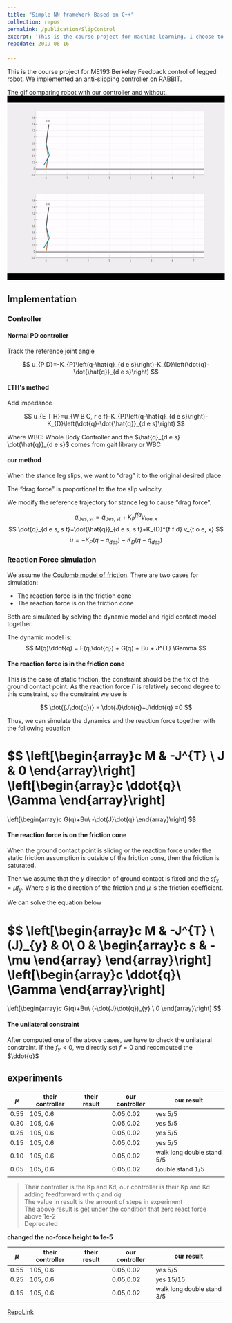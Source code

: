 ```yaml
---
title: "Simple NN frameWork Based on C++"
collection: repos
permalink: /publication/SlipControl
excerpt: 'This is the course project for machine learning. I choose to implement it in C++ for fun'
repodate: 2019-06-16

---
```

This is the course project for ME193 Berkeley Feedback control of legged robot. We implemented an anti-slipping controller on RABBIT.

The gif comparing robot with our controller and without.
![](https://github.com/yangcyself/TA_GaitDesign/blob/master/pics/compare_mu0.25.gif)

## Implementation

### Controller

#### Normal PD controller

Track the reference joint angle

$$
u_{P D}=-K_{P}\left(q-\hat{q}_{d e s}\right)-K_{D}\left(\dot{q}-\dot{\hat{q}}_{d e s}\right)
$$

#### ETH's method

Add impedance

$$
u_{E T H}=u_{W B C, r e f}-K_{P}\left(q-\hat{q}_{d e s}\right)-K_{D}\left(\dot{q}-\dot{\hat{q}}_{d e s}\right)
$$

Where WBC: Whole Body Controller and the $\hat{q}_{d e s} \dot{\hat{q}}_{d e s}$ comes from gait library or WBC

#### our method

When the stance leg slips, we want to “drag” it to the original desired place. 

The “drag force” is proportional to the toe slip velocity. 

We modify the reference trajectory for stance leg to cause “drag force”. 

$$
q_{\text {des}, s t}=\hat{q}_{\text {des}, s t}+K_{P}^{f f d} v_{\text {toe}, x}
$$
$$
\dot{q}_{d e s, s t}=\dot{\hat{q}}_{d e s, s t}+K_{D}^{f f d} v_{t o e, x}
$$
$$
u=-K_{P}\left(q-q_{d e s}\right)-K_{D}\left(\dot{q}-\dot{q}_{d e s}\right)
$$

### Reaction Force simulation

We assume the [Coulomb model of friction](https://mech.subwiki.org/wiki/Coulomb_model_of_friction). There are two cases for simulation:
- The reaction force is in the friction cone
- The reaction force is on the friction cone

Both are simulated by solving the dynamic model and rigid contact model together.

The dynamic model is:
$$
M(q)\ddot{q} = F(q,\dot{q}) + G(q) + Bu + J^{T} \Gamma 
$$

#### The reaction force is in the friction cone

This is the case of static friction, the constraint should be the fix of the ground contact point. As the reaction force $\Gamma$ is relatively second degree to this constraint, so the constraint we use is 

$$
\dot{(J\dot{q})} = \dot{J}\dot{q}+J\ddot{q} =0 
$$

Thus, we can simulate the dynamics and the reaction force together with the following equation

$$
\left[\begin{array}c 
M & -J^{T} \\
J & 0
 \end{array}\right] 
\left[\begin{array}c 
\ddot{q}\\
\Gamma 
 \end{array}\right]
 = 
 \left[\begin{array}c 
 G(q)+Bu\\
 -\dot{J}\dot{q}
  \end{array}\right] 
$$

#### The reaction force is on the friction cone

When the ground contact point is sliding or the reaction force under the static friction assumption is outside of the friction cone, then the friction is saturated. 

Then we assume that the $y$ direction of ground contact is fixed and the $sf_{x} = \mu f_{y}$. Where $s$ is the direction of the friction and $\mu$ is the friction coefficient.

We can solve the equation below

$$
\left[\begin{array}c 
M & -J^{T} \\
(J)_{y}  & 0\\
0 & 
\begin{array}c s & -\mu  \end{array}
 \end{array}\right] 
\left[\begin{array}c 
\ddot{q}\\
\Gamma 
 \end{array}\right]
 = 
 \left[\begin{array}c 
 G(q)+Bu\\
 (-\dot{J}\dot{q})_{y} \\
 0
  \end{array}\right] 
$$


#### The unilateral constraint

After computed one of the above cases, we have to check the unilateral constraint. If the $f_{y}<0$, we directly set $f=0$ and recomputed the $\ddot{q}$


## experiments

|  $\mu$  | their controller|their result | our controller | our result
| ---- | ---- | ---- | ---- | ---- |
| 0.55 |  105, 0.6|   |   0.05,0.02  |yes 5/5|
| 0.30 |  105, 0.6|   |   0.05,0.02  |yes 5/5|
| 0.25 |  105, 0.6|   |   0.05,0.02  |yes 5/5|
| 0.15 |  105, 0.6|   |   0.05,0.02  |yes 5/5|
| 0.10 |  105, 0.6|   |   0.05,0.02  |walk long double stand  5/5|
| 0.05 |  105, 0.6|   |   0.05,0.02  |double stand 1/5|
|      |      |      |
> Their controller is the Kp and Kd, our controller is their Kp and Kd adding feedforward with $q$ and $dq$\
> The value in result is the amount of steps in experiment\
> The above result is get under the condition that zero react force above 1e-2\
> Deprecated

**changed the no-force height to 1e-5**

|  $\mu$  | their controller|their result | our controller | our result
| ---- | ---- | ---- | ---- | ---- |
| 0.55 |  105, 0.6|   |   0.05,0.02  |yes 5/5|
| 0.25 |  105, 0.6|   |   0.05,0.02  |yes 15/15|
| 0.15 |  105, 0.6|   |   0.05,0.02  |walk long double stand 3/5|


[RepoLink](https://github.com/yangcyself/TA_GaitDesign)